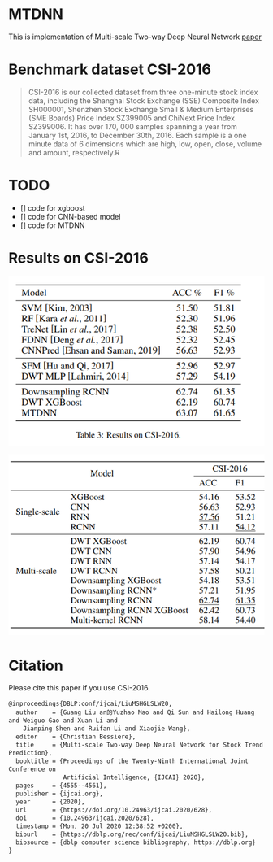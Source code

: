 # MTDNN
This is implementation of Multi-scale Two-way Deep Neural Network [paper](https://www.ijcai.org/Proceedings/2020/0628.pdf)

# Benchmark dataset CSI-2016
> CSI-2016 is our collected dataset from three one-minute
stock index data, including the Shanghai Stock Exchange
(SSE) Composite Index SH000001, Shenzhen Stock Exchange Small & Medium Enterprises (SME Boards) Price
Index SZ399005 and ChiNext Price Index SZ399006. It
has over 170, 000 samples spanning a year from January
1st, 2016, to December 30th, 2016. Each sample is a one minute data of
6 dimensions which are high, low, open, close, volume and
amount, respectively.R

# TODO
- [] code for xgboost
- [] code for CNN-based model
- [] code for MTDNN

# Results on CSI-2016

![Image text](https://github.com/marscrazy/MTDNN/blob/master/pics/csi2016.png)

![Image text](https://github.com/marscrazy/MTDNN/blob/master/pics/csi2016-2.png)

# Citation
Please cite this paper if you use CSI-2016.
```
@inproceedings{DBLP:conf/ijcai/LiuMSHGLSLW20,
  author    = {Guang Liu an的Yuzhao Mao and Qi Sun and Hailong Huang and Weiguo Gao and Xuan Li and
    Jianping Shen and Ruifan Li and Xiaojie Wang},
  editor    = {Christian Bessiere},
  title     = {Multi-scale Two-way Deep Neural Network for Stock Trend Prediction},
  booktitle = {Proceedings of the Twenty-Ninth International Joint Conference on
               Artificial Intelligence, {IJCAI} 2020},
  pages     = {4555--4561},
  publisher = {ijcai.org},
  year      = {2020},
  url       = {https://doi.org/10.24963/ijcai.2020/628},
  doi       = {10.24963/ijcai.2020/628},
  timestamp = {Mon, 20 Jul 2020 12:38:52 +0200},
  biburl    = {https://dblp.org/rec/conf/ijcai/LiuMSHGLSLW20.bib},
  bibsource = {dblp computer science bibliography, https://dblp.org}
}
```